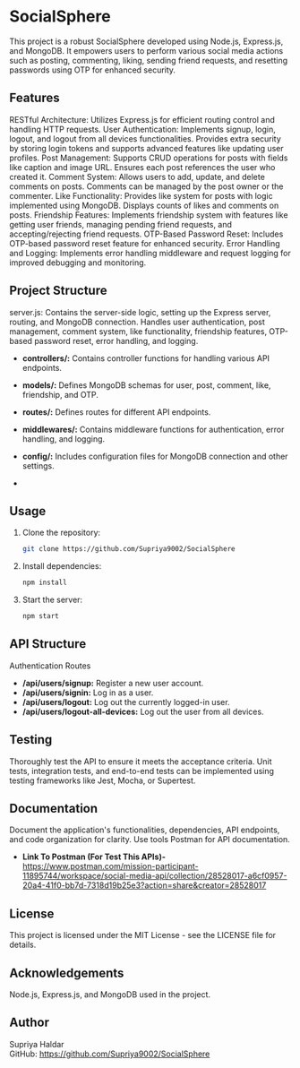 # SocialSphere
This project is a robust SocialSphere developed using Node.js, Express.js, and MongoDB. It empowers users to perform various social media actions such as posting, commenting, liking, sending friend requests, and resetting passwords using OTP for enhanced security.

## Features
RESTful Architecture: Utilizes Express.js for efficient routing control and handling HTTP requests.
User Authentication: Implements signup, login, logout, and logout from all devices functionalities. Provides extra security by storing login tokens and supports advanced features like updating user profiles.
Post Management: Supports CRUD operations for posts with fields like caption and image URL. Ensures each post references the user who created it.
Comment System: Allows users to add, update, and delete comments on posts. Comments can be managed by the post owner or the commenter.
Like Functionality: Provides like system for posts with logic implemented using MongoDB. Displays counts of likes and comments on posts.
Friendship Features: Implements friendship system with features like getting user friends, managing pending friend requests, and accepting/rejecting friend requests.
OTP-Based Password Reset: Includes OTP-based password reset feature for enhanced security.
Error Handling and Logging: Implements error handling middleware and request logging for improved debugging and monitoring.
## Project Structure
server.js: Contains the server-side logic, setting up the Express server, routing, and MongoDB connection. Handles user authentication, post management, comment system, like functionality, friendship features, OTP-based password reset, error handling, and logging.

- **controllers/:** Contains controller functions for handling various API endpoints.

- **models/:** Defines MongoDB schemas for user, post, comment, like, friendship, and OTP.

- **routes/:** Defines routes for different API endpoints.

- **middlewares/:** Contains middleware functions for authentication, error handling, and logging.

- **config/:** Includes configuration files for MongoDB connection and other settings.
- 
## Usage
1. Clone the repository:
   ```bash
   git clone https://github.com/Supriya9002/SocialSphere
2. Install dependencies:
   ```bash
   npm install
3. Start the server:
   ```bash
   npm start

## API Structure
Authentication Routes
- **/api/users/signup:** Register a new user account.
- **/api/users/signin:** Log in as a user.
- **/api/users/logout:** Log out the currently logged-in user.
- **/api/users/logout-all-devices:** Log out the user from all devices.


## Testing
Thoroughly test the API to ensure it meets the acceptance criteria. Unit tests, integration tests, and end-to-end tests can be implemented using testing frameworks like Jest, Mocha, or Supertest.

## Documentation
Document the application's functionalities, dependencies, API endpoints, and code organization for clarity. Use tools Postman for API documentation.
- **Link To Postman (For Test This APIs)-** https://www.postman.com/mission-participant-11895744/workspace/social-media-api/collection/28528017-a6cf0957-20a4-41f0-bb7d-7318d19b25e3?action=share&creator=28528017

## License
This project is licensed under the MIT License - see the LICENSE file for details.

## Acknowledgements
Node.js, Express.js, and MongoDB used in the project.

## Author
 Supriya Haldar <br>
 GitHub: https://github.com/Supriya9002/SocialSphere

   
